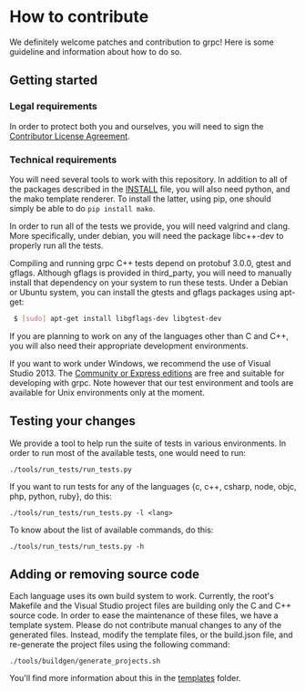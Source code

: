 # How to contribute

We definitely welcome patches and contribution to grpc! Here is some guideline
and information about how to do so.

## Getting started

### Legal requirements

In order to protect both you and ourselves, you will need to sign the
[Contributor License Agreement](https://cla.developers.google.com/clas).

### Technical requirements

You will need several tools to work with this repository. In addition to all of
the packages described in the [INSTALL](INSTALL.md) file, you will also need
python, and the mako template renderer. To install the latter, using pip, one
should simply be able to do `pip install mako`.

In order to run all of the tests we provide, you will need valgrind and clang.
More specifically, under debian, you will need the package libc++-dev to
properly run all the tests.

Compiling and running grpc C++ tests depend on protobuf 3.0.0, gtest and gflags.
Although gflags is provided in third_party, you will need to manually install
that dependency on your system to run these tests. Under a Debian or Ubuntu
system, you can install the gtests and gflags packages using apt-get:

```sh
 $ [sudo] apt-get install libgflags-dev libgtest-dev
```

If you are planning to work on any of the languages other than C and C++, you
will also need their appropriate development environments.

If you want to work under Windows, we recommend the use of Visual Studio 2013.
The [Community or Express editions](http://www.visualstudio.com/en-us/downloads/download-visual-studio-vs.aspx)
are free and suitable for developing with grpc. Note however that our test
environment and tools are available for Unix environments only at the moment.

## Testing your changes

We provide a tool to help run the suite of tests in various environments.
In order to run most of the available tests, one would need to run:

`./tools/run_tests/run_tests.py`

If you want to run tests for any of the languages {c, c++, csharp, node, objc, php, python, ruby}, do this:

`./tools/run_tests/run_tests.py -l <lang>`

To know about the list of available commands, do this:

`./tools/run_tests/run_tests.py -h`

## Adding or removing source code

Each language uses its own build system to work. Currently, the root's Makefile
and the Visual Studio project files are building only the C and C++ source code.
In order to ease the maintenance of these files, we have a
template system. Please do not contribute manual changes to any of the generated
files. Instead, modify the template files, or the build.json file, and
re-generate the project files using the following command:

`./tools/buildgen/generate_projects.sh`

You'll find more information about this in the [templates](templates) folder.
